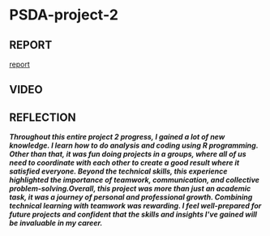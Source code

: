 # PSDA-project-2
## REPORT
[report](https://github.com/Wenxuenn/PSDA-project-2/blob/main/Project2_report.pdf)
## VIDEO

## REFLECTION
***Throughout this entire project 2 progress, I gained a lot of new knowledge. I learn how to do analysis and coding using R programming. 
Other than that, it was fun doing projects in a groups, where all of us need to coordinate with each other to create a good result where it satisfied everyone.
Beyond the technical skills, this experience highlighted the importance of teamwork, communication, and collective problem-solving.Overall, this project was more than just an academic task, it was a journey of personal and professional growth. Combining technical learning with teamwork was rewarding. I feel well-prepared for future projects and confident that the skills and insights I've gained will be invaluable in my career.***
